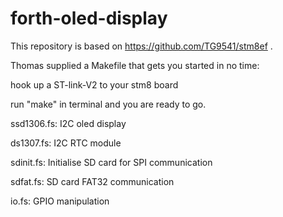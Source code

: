 # forth-oled-display

This repository is based on https://github.com/TG9541/stm8ef .

Thomas supplied a Makefile that gets you started in no time:

   hook up a ST-link-V2 to your stm8 board
  
   run "make" in terminal and you are ready to go.
  
  
ssd1306.fs: I2C oled display

ds1307.fs: I2C RTC module

sdinit.fs: Initialise SD card for SPI communication

sdfat.fs: SD card FAT32 communication

io.fs:   GPIO manipulation
 
